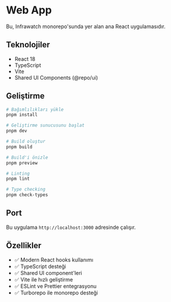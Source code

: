 # Web App

Bu, Infrawatch monorepo'sunda yer alan ana React uygulamasıdır.

## Teknolojiler

- React 18
- TypeScript
- Vite
- Shared UI Components (@repo/ui)

## Geliştirme

```bash
# Bağımlılıkları yükle
pnpm install

# Geliştirme sunucusunu başlat
pnpm dev

# Build oluştur
pnpm build

# Build'i önizle
pnpm preview

# Linting
pnpm lint

# Type checking
pnpm check-types
```

## Port

Bu uygulama `http://localhost:3000` adresinde çalışır.

## Özellikler

- ✅ Modern React hooks kullanımı
- ✅ TypeScript desteği
- ✅ Shared UI component'leri
- ✅ Vite ile hızlı geliştirme
- ✅ ESLint ve Prettier entegrasyonu
- ✅ Turborepo ile monorepo desteği
